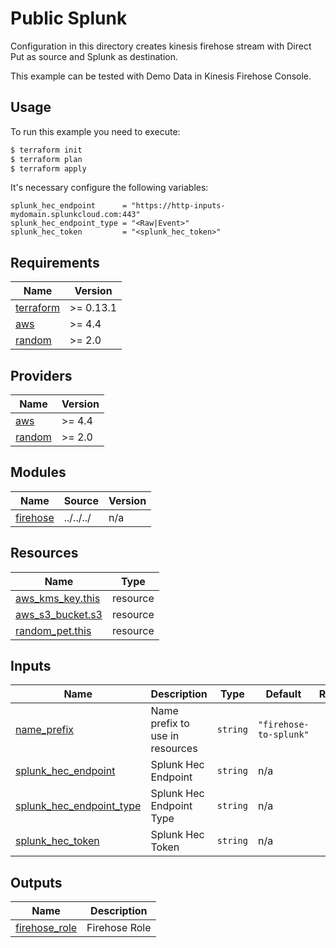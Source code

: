 # Public Splunk

Configuration in this directory creates kinesis firehose stream with Direct Put as source and Splunk as destination.

This example can be tested with Demo Data in Kinesis Firehose Console.

## Usage

To run this example you need to execute:

```bash
$ terraform init
$ terraform plan
$ terraform apply
```

It's necessary configure the following variables:

```hcl
splunk_hec_endpoint      = "https://http-inputs-mydomain.splunkcloud.com:443"
splunk_hec_endpoint_type = "<Raw|Event>"
splunk_hec_token         = "<splunk_hec_token>"
```

<!-- BEGINNING OF PRE-COMMIT-TERRAFORM DOCS HOOK -->
## Requirements

| Name | Version |
|------|---------|
| <a name="requirement_terraform"></a> [terraform](#requirement\_terraform) | >= 0.13.1 |
| <a name="requirement_aws"></a> [aws](#requirement\_aws) | >= 4.4 |
| <a name="requirement_random"></a> [random](#requirement\_random) | >= 2.0 |

## Providers

| Name | Version |
|------|---------|
| <a name="provider_aws"></a> [aws](#provider\_aws) | >= 4.4 |
| <a name="provider_random"></a> [random](#provider\_random) | >= 2.0 |

## Modules

| Name | Source | Version |
|------|--------|---------|
| <a name="module_firehose"></a> [firehose](#module\_firehose) | ../../../ | n/a |

## Resources

| Name | Type |
|------|------|
| [aws_kms_key.this](https://registry.terraform.io/providers/hashicorp/aws/latest/docs/resources/kms_key) | resource |
| [aws_s3_bucket.s3](https://registry.terraform.io/providers/hashicorp/aws/latest/docs/resources/s3_bucket) | resource |
| [random_pet.this](https://registry.terraform.io/providers/hashicorp/random/latest/docs/resources/pet) | resource |

## Inputs

| Name | Description | Type | Default | Required |
|------|-------------|------|---------|:--------:|
| <a name="input_name_prefix"></a> [name\_prefix](#input\_name\_prefix) | Name prefix to use in resources | `string` | `"firehose-to-splunk"` | no |
| <a name="input_splunk_hec_endpoint"></a> [splunk\_hec\_endpoint](#input\_splunk\_hec\_endpoint) | Splunk Hec Endpoint | `string` | n/a | yes |
| <a name="input_splunk_hec_endpoint_type"></a> [splunk\_hec\_endpoint\_type](#input\_splunk\_hec\_endpoint\_type) | Splunk Hec Endpoint Type | `string` | n/a | yes |
| <a name="input_splunk_hec_token"></a> [splunk\_hec\_token](#input\_splunk\_hec\_token) | Splunk Hec Token | `string` | n/a | yes |

## Outputs

| Name | Description |
|------|-------------|
| <a name="output_firehose_role"></a> [firehose\_role](#output\_firehose\_role) | Firehose Role |
<!-- END OF PRE-COMMIT-TERRAFORM DOCS HOOK -->
